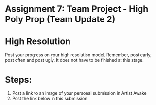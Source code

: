 # Assignment 7: Team Project - High Poly Prop (Team Update 2)

<h1 id="dom-i">High Resolution</h1>
<p>Post your progress on your high resolution model. Remember, post early, post often and post ugly. It does not have to be finished at this stage.</p>
<h1 id="dom-i">Steps:</h1>
<ol>
<li>Post a link to an image of your personal submission in Artist Awake</li>
<li>Post the link below in this submission</li>
</ol>